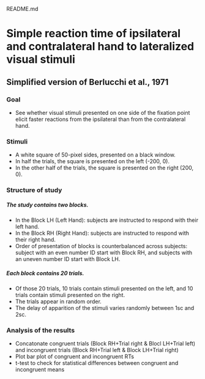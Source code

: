 README.md

# Simple reaction time of ipsilateral and contralateral hand to lateralized visual stimuli
## Simplified version of Berlucchi et al., 1971

### Goal
- See whether visual stimuli presented on one side of the fixation point elicit faster reactions from the ipsilateral than from the contralateral hand. 

### Stimuli
- A white square of 50-pixel sides, presented on a black window. 
- In half the trials, the square is presented on the left (-200, 0). 
- In the other half of the trials, the square is presented on the right (200, 0).


### Structure of study

##### The study contains two blocks. 
- In the Block LH (Left Hand): subjects are instructed to respond with their left hand.
- In the Block RH (Right Hand): subjects are instructed to respond with their right hand.
- Order of presentation of blocks is counterbalanced across subjects: subject with an even number ID start with Block RH, and subjects with an uneven number ID start with Block LH. 

#####  Each block contains 20 trials. 
- Of those 20 trials, 10 trials contain stimuli presented on the left, and 10 trials contain stimuli presented on the right. 
- The trials appear in random order. 
- The delay of apparition of the stimuli varies randomly between 1sc and 2sc.


### Analysis of the results 

- Concatonate congruent trials (Block RH+Trial right & Blocl LH+Trial left) and incongruent trials (Block RH+Trial left & Block LH+Trial right)
- Plot bar plot of congruent and incongruent RTs
- t-test to check for statistical differences between congruent and incongruent means




